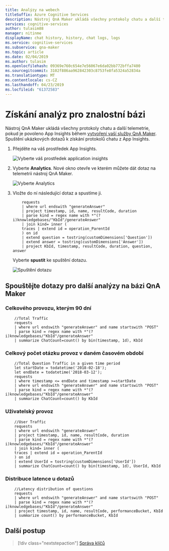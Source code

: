 ```yaml
---
title: Analýzy na webech
titleSuffix: Azure Cognitive Services
description: Nástroj QnA Maker ukládá všechny protokoly chatu a další telemetrie, pokud je povoleno App Insights při vytváření služby QnA Maker. Spuštění ukázkových dotazů k získání protokolů chatu z App Insights.
services: cognitive-services
author: tulasim88
manager: nitinme
displayName: chat history, history, chat logs, logs
ms.service: cognitive-services
ms.subservice: qna-maker
ms.topic: article
ms.date: 02/04/2019
ms.author: tulasim
ms.openlocfilehash: 09369e760c654e7e56067e6da02bb772bffa7400
ms.sourcegitcommit: 3102f886aa962842303c8753fe8fa5324a52834a
ms.translationtype: MT
ms.contentlocale: cs-CZ
ms.lasthandoff: 04/23/2019
ms.locfileid: "61372583"
---
```

# <a name="get-analytics-on-your-knowledge-base"></a>Získání analýz pro znalostní bázi

Nástroj QnA Maker ukládá všechny protokoly chatu a další telemetrie, pokud je povoleno App Insights během [vytvoření vaší služby QnA Maker](./set-up-qnamaker-service-azure.md). Spuštění ukázkových dotazů k získání protokolů chatu z App Insights.

1. Přejděte na váš prostředek App Insights.

    ![Vyberte váš prostředek application insights](../media/qnamaker-how-to-analytics-kb/resources-created.png)

2. Vyberte **Analytics**. Nové okno otevře ve kterém můžete dát dotaz na telemetrii nástroj QnA Maker.

    ![Vyberte Analytics](../media/qnamaker-how-to-analytics-kb/analytics.png)

3. Vložte do ní následující dotaz a spustíme ji.

    ```query
        requests
        | where url endswith "generateAnswer"
        | project timestamp, id, name, resultCode, duration
        | parse kind = regex name with *"(?i)knowledgebases/"KbId"/generateAnswer"
        | join kind= inner (
        traces | extend id = operation_ParentId
        ) on id
        | extend question = tostring(customDimensions['Question'])
        | extend answer = tostring(customDimensions['Answer'])
        | project KbId, timestamp, resultCode, duration, question, answer
    ```

    Vyberte **spustit** ke spuštění dotazu.

    ![Spuštění dotazu](../media/qnamaker-how-to-analytics-kb/run-query.png)

## <a name="run-queries-for-other-analytics-on-your-qna-maker-knowledge-base"></a>Spouštějte dotazy pro další analýzy na bázi QnA Maker

### <a name="total-90-day-traffic"></a>Celkového provozu, kterým 90 dní

```query
    //Total Traffic
    requests
    | where url endswith "generateAnswer" and name startswith "POST"
    | parse kind = regex name with *"(?i)knowledgebases/"KbId"/generateAnswer" 
    | summarize ChatCount=count() by bin(timestamp, 1d), KbId
```

### <a name="total-question-traffic-in-a-given-time-period"></a>Celkový počet otázku provoz v daném časovém období

```query
    //Total Question Traffic in a given time period
    let startDate = todatetime('2018-02-18');
    let endDate = todatetime('2018-03-12');
    requests
    | where timestamp <= endDate and timestamp >=startDate
    | where url endswith "generateAnswer" and name startswith "POST" 
    | parse kind = regex name with *"(?i)knowledgebases/"KbId"/generateAnswer" 
    | summarize ChatCount=count() by KbId
```

### <a name="user-traffic"></a>Uživatelský provoz

```query
    //User Traffic
    requests
    | where url endswith "generateAnswer"
    | project timestamp, id, name, resultCode, duration
    | parse kind = regex name with *"(?i)knowledgebases/"KbId"/generateAnswer"
    | join kind= inner (
    traces | extend id = operation_ParentId 
    ) on id
    | extend UserId = tostring(customDimensions['UserId'])
    | summarize ChatCount=count() by bin(timestamp, 1d), UserId, KbId
```

### <a name="latency-distribution-of-questions"></a>Distribuce latence u dotazů

```query
    //Latency distribution of questions
    requests
    | where url endswith "generateAnswer" and name startswith "POST"
    | parse kind = regex name with *"(?i)knowledgebases/"KbId"/generateAnswer"
    | project timestamp, id, name, resultCode, performanceBucket, KbId
    | summarize count() by performanceBucket, KbId
```

## <a name="next-steps"></a>Další postup

> [!div class="nextstepaction"]
> [Správa klíčů](./key-management.md)
